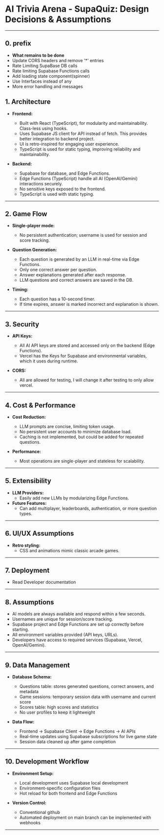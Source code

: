 # AI Trivia Arena - SupaQuiz: Design Decisions & Assumptions

---

## 0. prefix
  - **What remains to be done**
  - Update CORS headers and remove '*' entries
  - Rate Limiting SupaBase DB calls
  - Rate limiting Supabase Functions calls
  - Add loading state component(spinner)
  - Use Interfaces instead of any
  - More error handling and messages

## 1. Architecture

- **Frontend:**  
  - Built with React (TypeScript), for modularity and maintainability. Class-less using hooks.
  - Uses Supabase JS client for API instead of fetch. This provides better integration to backend project.
  - UI is retro-inspired for engaging user experience.
  - TypeScript is used for static typing, improving reliability and maintainability. 

- **Backend:**  
  - Supabase for database, and Edge Functions.
  - Edge Functions (TypeScript) handle all AI (OpenAI/Gemini) interactions securely.
  - No sensitive keys exposed to the frontend.
  - TypeScript is used with static typing.

---

## 2. Game Flow

- **Single-player mode:**  
  - No persistent authentication; username is used for session and score tracking.
- **Question Generation:**  
  - Each question is generated by an LLM in real-time via Edge Functions.
  - Only one correct answer per question.
  - Answer explanations generated after each response.
  - LLM questions and correct answers are saved in the DB.

- **Timing:**  
  - Each question has a 10-second timer.
  - If time expires, answer is marked incorrect and explanation is shown.

---


## 3. Security

- **API Keys:**  
  - All AI API keys are stored and accessed only on the backend (Edge Functions).
  - Vercel has the Keys for Supabase and environmental variables, which it uses during runtime.

- **CORS:**  
  - All are allowed for testing, I will change it after testing to only allow vercel.

---

## 4. Cost & Performance

- **Cost Reduction:**  
  - LLM prompts are concise, limiting token usage.
  - No persistent user accounts to minimize database load.
  - Caching is not implemented, but could be added for repeated questions.

- **Performance:**  
  - Most operations are single-player and stateless for scalability.

---

## 5. Extensibility

- **LLM Providers:**  
  - Easily add new LLMs by modularizing Edge Functions.
- **Future Features:**  
  - Can add multiplayer, leaderboards, authentication, or more question types.

---

## 6. UI/UX Assumptions

- **Retro styling:**  
  - CSS and animations mimic classic arcade games.

---

## 7. Deployment

- Read Developer documentation

---

## 8. Assumptions

- AI models are always available and respond within a few seconds.
- Usernames are unique for session/score tracking.
- Supabase project and Edge Functions are set up correctly before starting.
- All environment variables provided (API keys, URLs).
- Developers have access to required services (Supabase, Vercel, OpenAI/Gemini).

---

## 9. Data Management

- **Database Schema:**
  - Questions table: stores generated questions, correct answers, and metadata
  - Game sessions: temporary session data with username and current score
  - Scores table: high scores and statistics
  - No user profiles to keep it lightweight

- **Data Flow:**
  - Frontend → Supabase Client → Edge Functions → AI APIs
  - Real-time updates using Supabase subscriptions for live game state
  - Session data cleaned up after game completion

---

## 10. Development Workflow

- **Environment Setup:**
  - Local development uses Supabase local development
  - Environment-specific configuration files
  - Hot reload for both frontend and Edge Functions

- **Version Control:**
  - Conventional github
  - Automated deployment on main branch can be implemented with webhooks

---